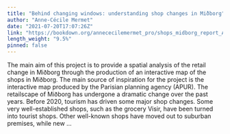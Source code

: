 ```yaml
---
title: "Behind changing windows: understanding shop changes in Miðborg"
author: "Anne-Cécile Mermet"
date: "2021-07-20T17:07:26Z"
link: "https://bookdown.org/annececilemermet_pro/shops_midborg_report_ACM/"
length_weight: "9.5%"
pinned: false
---
```


The main aim of this project is to provide a spatial analysis of the retail change in Miðborg through the production of an interactive map of the shops in Miðborg. The main source of inspiration for the project is the interactive map produced by the Parisian planning agency (APUR). The retailscape of Miðborg has undergone a dramatic change over the past years.
Before 2020, tourism has driven some major shop changes. Some very well-established shops, such as the grocery Visir, have been turned into tourist shops. Other well-known shops have moved out to suburban premises, while new ...
